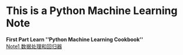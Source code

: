# This is a Python Machine Learning Note

**First Part   Learn ''Python Machine Learning Cookbook''**   
 [Note1 数据处理和回归器](https://github.com/Anna-Joe/Python-Machine-Learning/Note1.md)
